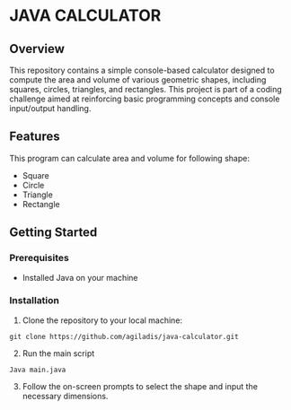 # JAVA CALCULATOR

## Overview
This repository contains a simple console-based calculator designed to compute the area and volume of various geometric shapes, including squares, circles, triangles, and rectangles. This project is part of a coding challenge aimed at reinforcing basic programming concepts and console input/output handling.

## Features
This program can calculate area and volume for following shape:
* Square
* Circle
* Triangle
* Rectangle

## Getting Started
### Prerequisites
* Installed Java on your machine

### Installation
1. Clone the repository to your local machine:
```
git clone https://github.com/agiladis/java-calculator.git
```
2. Run the main script
```
Java main.java
```
3. Follow the on-screen prompts to select the shape and input the necessary dimensions.

